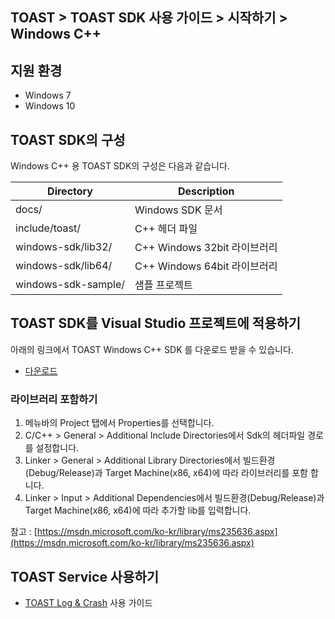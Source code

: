 ## TOAST > TOAST SDK 사용 가이드 > 시작하기 > Windows C++

## 지원 환경

* Windows 7
* Windows 10

## TOAST SDK의 구성

Windows C++ 용 TOAST SDK의 구성은 다음과 같습니다.

| Directory | Description | 
|---|---|
| docs/ | Windows SDK 문서 |
| include/toast/ | C++ 헤더 파일 |
| windows-sdk/lib32/ | C++ Windows 32bit 라이브러리 |
| windows-sdk/lib64/ | C++ Windows 64bit 라이브러리 |
| windows-sdk-sample/ | 샘플 프로젝트 |

## TOAST SDK를 Visual Studio 프로젝트에 적용하기

아래의 링크에서 TOAST Windows C++ SDK 를 다운로드 받을 수 있습니다.

- [다운로드](../../../Download/#toast-sdk)

### 라이브러리 포함하기 

1. 메뉴바의 Project 탭에서 Properties를 선택합니다.
2. C/C++ > General > Additional Include Directories에서 Sdk의 헤더파일 경로를 설정합니다.
3. Linker > General > Additional Library Directories에서 빌드환경(Debug/Release)과 Target Machine(x86, x64)에 따라 라이브러리를 포함 합니다.
4. Linker > Input > Additional Dependencies에서 빌드환경(Debug/Release)과 Target Machine(x86, x64)에 따라 추가할 lib를 입력합니다.

참고 : [https://msdn.microsoft.com/ko-kr/library/ms235636.aspx](https://msdn.microsoft.com/ko-kr/library/ms235636.aspx)

## TOAST Service 사용하기

* [TOAST Log & Crash](./log-collector-windows) 사용 가이드

